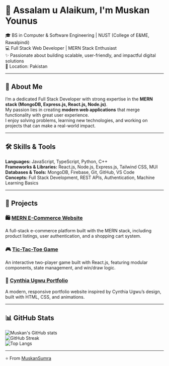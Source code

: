 # 👋 Assalam u Alaikum, I'm Muskan Younus  

🎓 BS in Computer & Software Engineering | NUST (College of E&ME, Rawalpindi)  
💻 Full Stack Web Developer | MERN Stack Enthusiast  
✨ Passionate about building scalable, user-friendly, and impactful digital solutions  
📍 Location: Pakistan  
 

---

## 🚀 About Me  
I’m a dedicated Full Stack Developer with strong expertise in the **MERN stack (MongoDB, Express.js, React.js, Node.js)**.  
My passion lies in creating **modern web applications** that merge functionality with great user experience.  
I enjoy solving problems, learning new technologies, and working on projects that can make a real-world impact.  

---

## 🛠️ Skills & Tools  
**Languages:** JavaScript, TypeScript, Python, C++  
**Frameworks & Libraries:** React.js, Node.js, Express.js, Tailwind CSS, MUI  
**Databases & Tools:** MongoDB, Firebase, Git, GitHub, VS Code  
**Concepts:** Full Stack Development, REST APIs, Authentication, Machine Learning Basics  

---

## 📂 Projects  


### 🛍️ [MERN E-Commerce Website](https://github.com/MuskanSumra/MERN_ecommerce_website)  
A full-stack e-commerce platform built with the MERN stack, including product listings, user authentication, and a shopping cart system.  


### 🎮 [Tic-Tac-Toe Game](https://github.com/MuskanSumra/Tic-Tac-Toe-GAME)  
An interactive two-player game built with React.js, featuring modular components, state management, and win/draw logic.  


### 🎨 [Cynthia Ugwu Portfolio](https://github.com/MuskanSumra/cynthia-ugwu-portfolio)  
A modern, responsive portfolio website inspired by Cynthia Ugwu’s design, built with HTML, CSS, and animations.  


---

## 📊 GitHub Stats  

![Muskan's GitHub stats](https://github-readme-stats.vercel.app/api?username=MuskanSumra&show_icons=true&theme=radical)  
![GitHub Streak](https://github-readme-streak-stats.herokuapp.com/?user=MuskanSumra&theme=radical)  
![Top Langs](https://github-readme-stats.vercel.app/api/top-langs/?username=MuskanSumra&layout=compact&theme=radical)  

---


⭐️ From [MuskanSumra](https://github.com/MuskanSumra)  
